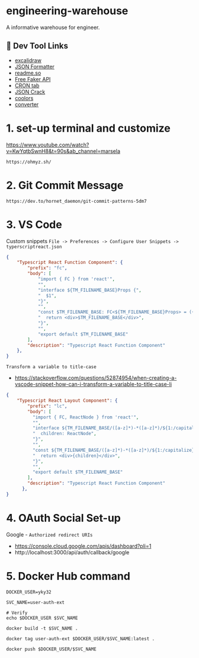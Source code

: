 # engineering-warehouse
A informative warehouse for engineer.

## 🔗 Dev Tool Links
- [excalidraw](https://excalidraw.com/)
- [JSON Formatter](https://jsonformatter.curiousconcept.com/)
- [readme.so](https://readme.so/editor)
- [Free Faker API](https://jsonplaceholder.typicode.com/)
- [CRON tab](https://crontab.guru/)
- [JSON Crack](https://jsoncrack.com/editor)
- [coolors](https://coolors.co/generate)
- [converter](https://converter.net/)


# 1. set-up terminal and customize
https://www.youtube.com/watch?v=KwYqtbSwnH8&t=90s&ab_channel=marsela

`https://ohmyz.sh/`

# 2. Git Commit Message
`https://dev.to/hornet_daemon/git-commit-patterns-5dm7`

# 3. VS Code
Custom snippets
`File -> Preferences -> Configure User Snippets -> typerscriptreact.json`
```json
{
	"Typescript React Function Component": {
		"prefix": "fc",
		"body": [
			"import { FC } from 'react'",
			"",
			"interface ${TM_FILENAME_BASE}Props {",
			"  $1",
			"}",
			"",
			"const $TM_FILENAME_BASE: FC<${TM_FILENAME_BASE}Props> = ({$2}) => {",
			"  return <div>$TM_FILENAME_BASE</div>",
			"}",
			"",
			"export default $TM_FILENAME_BASE"
		],
		"description": "Typescript React Function Component"
	},
}
```
`Transform a variable to title-case`
- https://stackoverflow.com/questions/52874954/when-creating-a-vscode-snippet-how-can-i-transform-a-variable-to-title-case-li

```json
{
	"Typescript React Layout Component": {
	    "prefix": "lc",
	    "body": [
	      "import { FC, ReactNode } from 'react'",
	      "",
	      "interface ${TM_FILENAME_BASE/([a-z]*)-*([a-z]*)/${1:/capitalize}${2:/capitalize}/g}Props {",
	      "  children: ReactNode",
	      "}",
	      "",
	      "const ${TM_FILENAME_BASE/([a-z]*)-*([a-z]*)/${1:/capitalize}${2:/capitalize}/g}: FC<${TM_FILENAME_BASE/([a-z]*)-*([a-z]*)/${1:/capitalize}${2:/capitalize}/g}Props> = ({ children }) => {",
	      "  return <div>{children}</div>",
	      "}",
	      "",
	      "export default $TM_FILENAME_BASE"
	    ],
	    "description": "Typescript React Function Component"
	  },
}
```

# 4. OAuth Social Set-up
Google - `Authorized redirect URIs`
- https://console.cloud.google.com/apis/dashboard?pli=1
- http://localhost:3000/api/auth/callback/google

# 5. Docker Hub command
```
DOCKER_USER=yky32

SVC_NAME=user-auth-ext

# Verify
echo $DOCKER_USER $SVC_NAME

docker build -t $SVC_NAME .

docker tag user-auth-ext $DOCKER_USER/$SVC_NAME:latest .

docker push $DOCKER_USER/$SVC_NAME 
```
